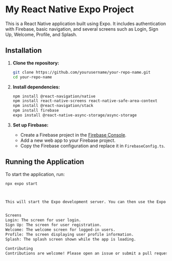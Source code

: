 # My React Native Expo Project

This is a React Native application built using Expo. It includes authentication with Firebase, basic navigation, and several screens such as Login, Sign Up, Welcome, Profile, and Splash.

## Installation

1. **Clone the repository:**

    ```bash
    git clone https://github.com/yourusername/your-repo-name.git
    cd your-repo-name
    ```

2. **Install dependencies:**

    ```bash
    npm install @react-navigation/native
    npm install react-native-screens react-native-safe-area-context
    npm install @react-navigation/stack
    npm install firebase
    expo install @react-native-async-storage/async-storage
   
    ```

3. **Set up Firebase:**

    - Create a Firebase project in the [Firebase Console](https://console.firebase.google.com/).
    - Add a new web app to your Firebase project.
    - Copy the Firebase configuration and replace it in `FirebaseConfig.ts`.

## Running the Application

To start the application, run:

```bash
npx expo start



This will start the Expo development server. You can then use the Expo Go app on your mobile device to scan the QR code and load the app.


Screens
Login: The screen for user login.
Sign Up: The screen for user registration.
Welcome: The welcome screen for logged-in users.
Profile: The screen displaying user profile information.
Splash: The splash screen shown while the app is loading.

Contributing
Contributions are welcome! Please open an issue or submit a pull request for any improvements or new features.